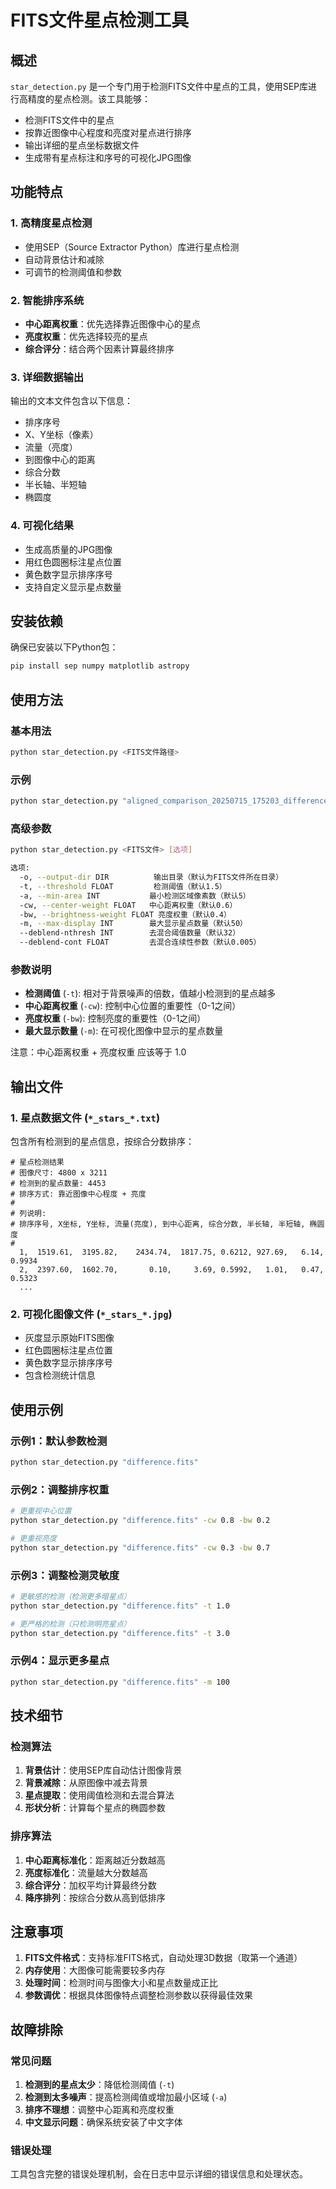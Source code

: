 # FITS文件星点检测工具

## 概述

`star_detection.py` 是一个专门用于检测FITS文件中星点的工具，使用SEP库进行高精度的星点检测。该工具能够：

- 检测FITS文件中的星点
- 按靠近图像中心程度和亮度对星点进行排序
- 输出详细的星点坐标数据文件
- 生成带有星点标注和序号的可视化JPG图像

## 功能特点

### 1. 高精度星点检测
- 使用SEP（Source Extractor Python）库进行星点检测
- 自动背景估计和减除
- 可调节的检测阈值和参数

### 2. 智能排序系统
- **中心距离权重**：优先选择靠近图像中心的星点
- **亮度权重**：优先选择较亮的星点
- **综合评分**：结合两个因素计算最终排序

### 3. 详细数据输出
输出的文本文件包含以下信息：
- 排序序号
- X、Y坐标（像素）
- 流量（亮度）
- 到图像中心的距离
- 综合分数
- 半长轴、半短轴
- 椭圆度

### 4. 可视化结果
- 生成高质量的JPG图像
- 用红色圆圈标注星点位置
- 黄色数字显示排序序号
- 支持自定义显示星点数量

## 安装依赖

确保已安装以下Python包：

```bash
pip install sep numpy matplotlib astropy
```

## 使用方法

### 基本用法

```bash
python star_detection.py <FITS文件路径>
```

### 示例

```bash
python star_detection.py "aligned_comparison_20250715_175203_difference.fits"
```

### 高级参数

```bash
python star_detection.py <FITS文件> [选项]

选项:
  -o, --output-dir DIR          输出目录（默认为FITS文件所在目录）
  -t, --threshold FLOAT         检测阈值（默认1.5）
  -a, --min-area INT           最小检测区域像素数（默认5）
  -cw, --center-weight FLOAT   中心距离权重（默认0.6）
  -bw, --brightness-weight FLOAT 亮度权重（默认0.4）
  -m, --max-display INT        最大显示星点数量（默认50）
  --deblend-nthresh INT        去混合阈值数量（默认32）
  --deblend-cont FLOAT         去混合连续性参数（默认0.005）
```

### 参数说明

- **检测阈值** (`-t`): 相对于背景噪声的倍数，值越小检测到的星点越多
- **中心距离权重** (`-cw`): 控制中心位置的重要性（0-1之间）
- **亮度权重** (`-bw`): 控制亮度的重要性（0-1之间）
- **最大显示数量** (`-m`): 在可视化图像中显示的星点数量

注意：中心距离权重 + 亮度权重 应该等于 1.0

## 输出文件

### 1. 星点数据文件 (`*_stars_*.txt`)

包含所有检测到的星点信息，按综合分数排序：

```
# 星点检测结果
# 图像尺寸: 4800 x 3211
# 检测到的星点数量: 4453
# 排序方式: 靠近图像中心程度 + 亮度
#
# 列说明:
# 排序序号, X坐标, Y坐标, 流量(亮度), 到中心距离, 综合分数, 半长轴, 半短轴, 椭圆度
#
  1,  1519.61,  3195.82,    2434.74,  1817.75, 0.6212, 927.69,   6.14, 0.9934
  2,  2397.60,  1602.70,       0.10,     3.69, 0.5992,   1.01,   0.47, 0.5323
  ...
```

### 2. 可视化图像文件 (`*_stars_*.jpg`)

- 灰度显示原始FITS图像
- 红色圆圈标注星点位置
- 黄色数字显示排序序号
- 包含检测统计信息

## 使用示例

### 示例1：默认参数检测

```bash
python star_detection.py "difference.fits"
```

### 示例2：调整排序权重

```bash
# 更重视中心位置
python star_detection.py "difference.fits" -cw 0.8 -bw 0.2

# 更重视亮度
python star_detection.py "difference.fits" -cw 0.3 -bw 0.7
```

### 示例3：调整检测灵敏度

```bash
# 更敏感的检测（检测更多暗星点）
python star_detection.py "difference.fits" -t 1.0

# 更严格的检测（只检测明亮星点）
python star_detection.py "difference.fits" -t 3.0
```

### 示例4：显示更多星点

```bash
python star_detection.py "difference.fits" -m 100
```

## 技术细节

### 检测算法
1. **背景估计**：使用SEP库自动估计图像背景
2. **背景减除**：从原图像中减去背景
3. **星点提取**：使用阈值检测和去混合算法
4. **形状分析**：计算每个星点的椭圆参数

### 排序算法
1. **中心距离标准化**：距离越近分数越高
2. **亮度标准化**：流量越大分数越高
3. **综合评分**：加权平均计算最终分数
4. **降序排列**：按综合分数从高到低排序

## 注意事项

1. **FITS文件格式**：支持标准FITS格式，自动处理3D数据（取第一个通道）
2. **内存使用**：大图像可能需要较多内存
3. **处理时间**：检测时间与图像大小和星点数量成正比
4. **参数调优**：根据具体图像特点调整检测参数以获得最佳效果

## 故障排除

### 常见问题

1. **检测到的星点太少**：降低检测阈值 (`-t`)
2. **检测到太多噪声**：提高检测阈值或增加最小区域 (`-a`)
3. **排序不理想**：调整中心距离和亮度权重
4. **中文显示问题**：确保系统安装了中文字体

### 错误处理

工具包含完整的错误处理机制，会在日志中显示详细的错误信息和处理状态。
